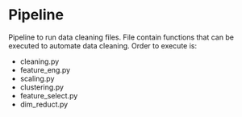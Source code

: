 # Pipeline

Pipeline to run data cleaning files. File contain functions that can be executed to automate data cleaning. Order to execute is:

- cleaning.py
- feature_eng.py
- scaling.py
- clustering.py
- feature_select.py
- dim_reduct.py